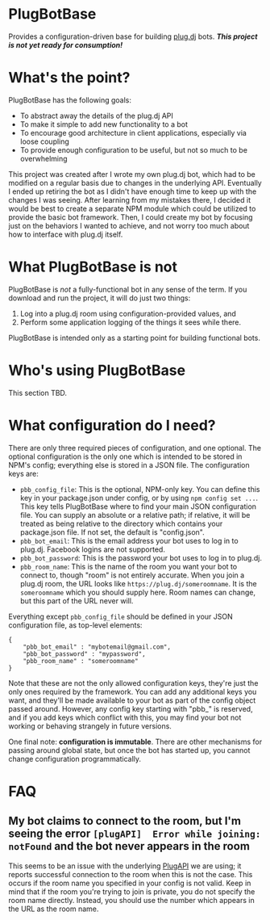 # PlugBotBase

Provides a configuration-driven base for building [plug.dj](https://plug.dj) bots. ***This project is not yet ready for consumption!***

# What's the point?

PlugBotBase has the following goals:

* To abstract away the details of the plug.dj API
* To make it simple to add new functionality to a bot
* To encourage good architecture in client applications, especially via loose coupling
* To provide enough configuration to be useful, but not so much to be overwhelming

This project was created after I wrote my own plug.dj bot, which had to be modified on a regular basis due to changes in the underlying API. Eventually I ended up retiring the bot as I didn't have enough time to keep up with the changes I was seeing. After learning from my mistakes there, I decided it would be best to create a separate NPM module which could be utilized to provide the basic bot framework. Then, I could create my bot by focusing just on the behaviors I wanted to achieve, and not worry too much about how to interface with plug.dj itself.

# What PlugBotBase is not

PlugBotBase is *not* a fully-functional bot in any sense of the term. If you download and run the project, it will do just two things:

1. Log into a plug.dj room using configuration-provided values, and
2. Perform some application logging of the things it sees while there.

PlugBotBase is intended only as a starting point for building functional bots.

# Who's using PlugBotBase

This section TBD.

# What configuration do I need?

There are only three required pieces of configuration, and one optional. The optional configuration is the only one which is intended to be stored in NPM's config; everything else is stored in a JSON file. The configuration keys are:

* `pbb_config_file`: This is the optional, NPM-only key. You can define this key in your package.json under config, or by using `npm config set ...`. This key tells PlugBotBase where to find your main JSON configuration file. You can supply an absolute or a relative path; if relative, it will be treated as being relative to the directory which contains your package.json file. If not set, the default is "config.json".
* `pbb_bot_email`: This is the email address your bot uses to log in to plug.dj. Facebook logins are not supported.
* `pbb_bot_password`: This is the password your bot uses to log in to plug.dj.
* `pbb_room_name`: This is the name of the room you want your bot to connect to, though "room" is not entirely accurate. When you join a plug.dj room, the URL looks like `https://plug.dj/someroomname`. It is the `someroomname` which you should supply here. Room names can change, but this part of the URL never will.

Everything except `pbb_config_file` should be defined in your JSON configuration file, as top-level elements:

```
{
    "pbb_bot_email" : "mybotemail@gmail.com",
    "pbb_bot_password" : "mypassword",
    "pbb_room_name" : "someroomname"
}
```

Note that these are not the only allowed configuration keys, they're just the only ones required by the framework. You can add any additional keys you want, and they'll be made available to your bot as part of the config object passed around. However, any config key starting with "pbb_" is reserved, and if you add keys which conflict with this, you may find your bot not working or behaving strangely in future versions.

One final note: **configuration is immutable**. There are other mechanisms for passing around global state, but once the bot has started up, you cannot change configuration programmatically.

# FAQ

## My bot claims to connect to the room, but I'm seeing the error `[plugAPI]  Error while joining: notFound` and the bot never appears in the room

This seems to be an issue with the underlying [PlugAPI](https://github.com/plugCubed/plugAPI) we are using; it reports successful connection to the room when this is not the case. This occurs if the room name you specified in your config is not valid. Keep in mind that if the room you're trying to join is private, you do not specify the room name directly. Instead, you should use the number which appears in the URL as the room name.
